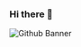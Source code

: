 ### Hi there 👋 

![Github Banner](https://user-images.githubusercontent.com/68144578/212797693-8fdea50b-45d7-4fc4-a1c9-c9199d04f60c.png)






